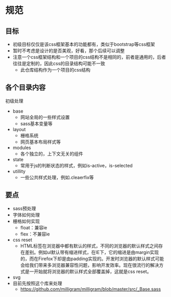 # 规范

## 目标

- 初级目标仅仅是该css框架基本的功能都有，类似于bootstrap等css框架
- 暂时不考虑是设计的是否美观，好看，那个后续可以调整
- 注意一个css框架结构和一个项目的css结构不是相同的，前者是通用的，后者往往是定制的，因此css的目录结构可能不一致
    - 此仓库结构作为一个项目的css结构

## 各个目录内容

初级处理
- base
    - 网站全局的一些样式设置
    - sass基本变量等
- layout
    - 栅格系统
    - 网页基本布局样式等
- modules
    - 各个独立的，上下文无关的组件
- state
    - 常用于js的判断状态的样式，例如is-active，is-selected
- utillity
    - 一些公共样式处理，例如.cleaerfix等

## 要点

- sass预处理
- 字体如何处理
- 栅格如何实现
    - float：兼容ie
    - flex：不兼容ie
- css reset
    - HTML标签在浏览器中都有默认的样式，不同的浏览器的默认样式之间存在差别。例如ul默认带有缩进样式，在IE下，它的缩进是由margin实现的，而在Firefox下却是由padding实现的。开发时浏览器的默认样式可能会给我们带来多浏览器兼容性问题，影响开发效率。现在很流行的解决方式是一开始就将浏览器的默认样式全部覆盖掉，这就是css reset。
- svg
- 目前先按照这个库来处理
    - https://github.com/milligram/milligram/blob/master/src/_Base.sass


